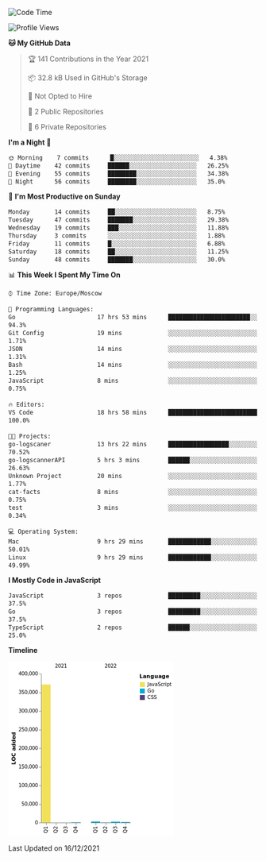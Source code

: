 <!--START_SECTION:waka-->
![Code Time](http://img.shields.io/badge/Code%20Time-63%20hrs%2051%20mins-blue)

![Profile Views](http://img.shields.io/badge/Profile%20Views-26-blue)

**🐱 My GitHub Data** 

> 🏆 141 Contributions in the Year 2021
 > 
> 📦 32.8 kB Used in GitHub's Storage 
 > 
> 🚫 Not Opted to Hire
 > 
> 📜 2 Public Repositories 
 > 
> 🔑 6 Private Repositories  
 > 
**I'm a Night 🦉** 

```text
🌞 Morning    7 commits      █░░░░░░░░░░░░░░░░░░░░░░░░   4.38% 
🌆 Daytime    42 commits     ██████░░░░░░░░░░░░░░░░░░░   26.25% 
🌃 Evening    55 commits     ████████░░░░░░░░░░░░░░░░░   34.38% 
🌙 Night      56 commits     ████████░░░░░░░░░░░░░░░░░   35.0%

```
📅 **I'm Most Productive on Sunday** 

```text
Monday       14 commits     ██░░░░░░░░░░░░░░░░░░░░░░░   8.75% 
Tuesday      47 commits     ███████░░░░░░░░░░░░░░░░░░   29.38% 
Wednesday    19 commits     ███░░░░░░░░░░░░░░░░░░░░░░   11.88% 
Thursday     3 commits      ░░░░░░░░░░░░░░░░░░░░░░░░░   1.88% 
Friday       11 commits     █░░░░░░░░░░░░░░░░░░░░░░░░   6.88% 
Saturday     18 commits     ██░░░░░░░░░░░░░░░░░░░░░░░   11.25% 
Sunday       48 commits     ███████░░░░░░░░░░░░░░░░░░   30.0%

```


📊 **This Week I Spent My Time On** 

```text
⌚︎ Time Zone: Europe/Moscow

💬 Programming Languages: 
Go                       17 hrs 53 mins      ███████████████████████░░   94.3% 
Git Config               19 mins             ░░░░░░░░░░░░░░░░░░░░░░░░░   1.71% 
JSON                     14 mins             ░░░░░░░░░░░░░░░░░░░░░░░░░   1.31% 
Bash                     14 mins             ░░░░░░░░░░░░░░░░░░░░░░░░░   1.25% 
JavaScript               8 mins              ░░░░░░░░░░░░░░░░░░░░░░░░░   0.75%

🔥 Editors: 
VS Code                  18 hrs 58 mins      █████████████████████████   100.0%

🐱‍💻 Projects: 
go-logscaner             13 hrs 22 mins      █████████████████░░░░░░░░   70.52% 
go-logscannerAPI         5 hrs 3 mins        ██████░░░░░░░░░░░░░░░░░░░   26.63% 
Unknown Project          20 mins             ░░░░░░░░░░░░░░░░░░░░░░░░░   1.77% 
cat-facts                8 mins              ░░░░░░░░░░░░░░░░░░░░░░░░░   0.75% 
test                     3 mins              ░░░░░░░░░░░░░░░░░░░░░░░░░   0.34%

💻 Operating System: 
Mac                      9 hrs 29 mins       ████████████░░░░░░░░░░░░░   50.01% 
Linux                    9 hrs 29 mins       ████████████░░░░░░░░░░░░░   49.99%

```

**I Mostly Code in JavaScript** 

```text
JavaScript               3 repos             █████████░░░░░░░░░░░░░░░░   37.5% 
Go                       3 repos             █████████░░░░░░░░░░░░░░░░   37.5% 
TypeScript               2 repos             ██████░░░░░░░░░░░░░░░░░░░   25.0%

```


**Timeline**

![Chart not found](https://raw.githubusercontent.com/jeezft/jeezft/main/charts/bar_graph.png) 


 Last Updated on 16/12/2021
<!--END_SECTION:waka-->
